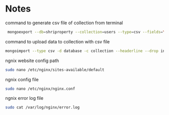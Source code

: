 # Notes

command to generate csv file of collection from terminal

```bash
 mongoexport --db=shriproperty --collection=users --type=csv --fields=\_id,name,email,phone,password --out=user.csv
```

command to upload data to collection with csv file

```bash
mongoimport --type csv -d database -c collection --headerline --drop index2020.csv
```

ngnix website config path

```bash
sudo nano /etc/nginx/sites-available/default
```

ngnix config file

```bash
sudo nano /etc/nginx/nginx.conf
```

ngnix error log file

```bash
sudo cat /var/log/nginx/error.log
```
